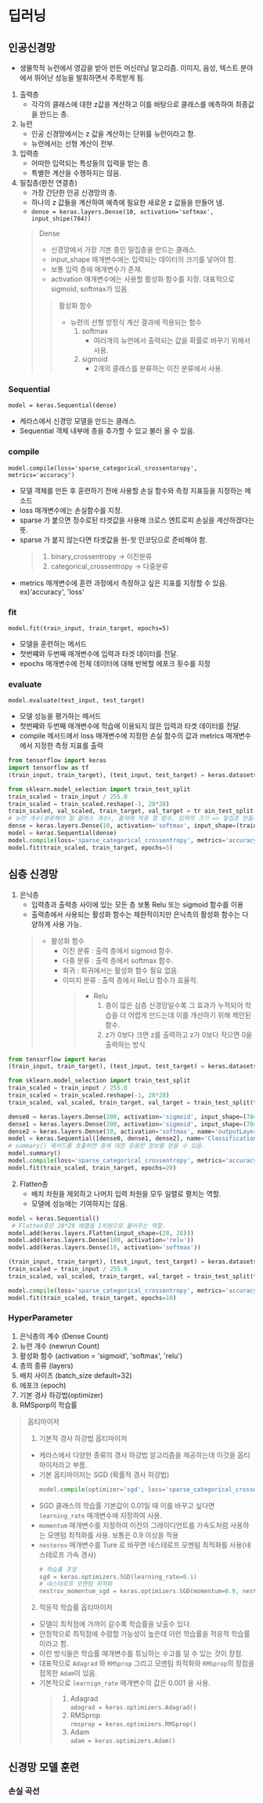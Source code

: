 # 딥러닝

## 인공신경망
* 생물학적 뉴런에서 영감을 받아 만든 머신러닝 알고리즘. 이미지, 음성, 텍스트 분야에서 뛰어난 성능을 발휘하면서 주목받게 됨.
1. 출력층
    * 각각의 클래스에 대한 z값을 계산하고 이를 바탕으로 클래스를 예측하여 최종값을 만드는 층.
2. 뉴런
    * 인공 신경망에서는 z 값을 계산하는 단위를 뉴런이라고 함.
    * 뉴련에서는 선형 계산이 전부.
3. 입력층
    * 어떠한 입력되는 특성들의 입력을 받는 층.
    * 특별한 계산을 수행하지는 않음.
4. 밀집층(완전 연결층)
    * 가장 간단한 인공 신경망의 층.
    * 하나의 z 값들을 계산하여 예측에 필요한 새로운 z 값들을 만들어 냄.   
    * `dense = keras.layers.Dense(10, activation='softmax', input_shipe(784))`
    > Dense
    > * 신경망에서 가장 기본 층인 밀집층을 만드는 클래스.
    > * input_shape 매개변수에는 입력되는 데이터의 크기를 넣어야 함.
    > * 보통 입력 층에 매개변수가 존재.
    > * activation 매개변수에는 사용할 활성화 함수를 지정. 대표적으로 sigmoid, softmax가 있음.
    >  > 활성화 함수 
    >  > * 뉴련의 선형 방정식 계산 결과에 적용되는 함수
    >  >    1. softmax
    >  >        - 여러개의 뉴런에서 출력되는 값을 확률로 바꾸기 위해서 사용.  
    >  >    2. sigmoid
    >  >        - 2개의 클래스를 분류하는 이진 분류에서 사용.
        
### Sequential
`model = keras.Sequential(dense)`
* 케라스에서 신경망 모델을 만드는 클래스.
* Sequential 객체 내부에 층을 추가할 수 있고 불러 올 수 있음.

### compile
`model.compile(loss='sparse_categorical_crossentoropy', metrics='accuracy')`
* 모델 객체를 만든 후 훈련하기 전에 사용할 손실 함수와 측정 지표등을 지정하는 메소드
* loss 매개변수에는 손실함수를 지정. 
* sparse 가 붙으면 정수로된 타겟값을 사용해 크로스 엔트로피 손실을 계산하겠다는 뜻.
* sparse 가 붙지 않는다면 타겟값을 원-핫 인코딩으로 준비해야 함.
  > 1. binary_crossentropy -> 이진분류   
  > 2. categorical_crossentropy -> 다중분류
* metrics 매개변수에 훈련 과정에서 측정하고 싶은 지표를 지정할 수 있음. ex)'accuracy', 'loss'

### fit
`model.fit(train_input, train_target, epochs=5)`
* 모델을 훈련하는 메서드
* 첫번쨰와 두번째 매개변수에 입력과 타겟 데이터를 전달.
* epochs 매개변수에 전체 데이터에 대해 반복할 에포크 횟수를 지정

### evaluate
`model.evaluate(test_input, test_target)`
* 모델 성능을 평가하는 메서드
* 첫번째와 두번째 매개변수에 학습에 이용되지 않은 입력과 타겟 데이터를 전달.
* compile 메서드에서 loss 매개변수에 지정한 손실 함수의 값과 metrics 매개변수에서 지정한 측정 지표를 출력
```python
from tensorflow import keras
import tensorflow as tf
(train_input, train_target), (test_input, test_target) = keras.datasets.fashion_mnist.load_data()

from sklearn.model_selection import train_test_split
train_scaled = train_input / 255.0
train_scaled = train_scaled.reshape(-1, 28*28)
train_scaled, val_scaled, train_target, val_target = tr ain_test_split(train_scaled, train_target, test_size=0.2, random_state=42)
# 뉴련 개수(분류해야 할 클래스 개수), 출력에 적용 할 함수, 입력의 크기 => 밀집층 만들기(입력크기는 첫번째 입력층에 만들어야함)
dense = keras.layers.Dense(10, activation='softmax', input_shape=(train_scalde.shape[0],))
model = keras.Sequential(dense)
model.compile(loss='sparse_categorical_crossentropy', metrics='accuracy')
model.fit(train_scaled, train_target, epochs=5)
```
## 심층 신경망
1. 은닉층
    * 입력층과 출력층 사이에 있는 모든 층 보통 Relu 또는 sigmoid 함수를 이용
    * 출력층에서 사용되는 활성화 함수는 제한적이지만 은닉측의 활성화 함수는 다양하게 사용 가능.  
    > * 활성화 함수
    >     - 이진 분류 : 출력 층에서 sigmoid 함수.
    >     - 다중 분류 : 출력 층에서 softmax 함수.
    >     - 회귀 : 회귀에서는 활성화 함수 필요 없음.
    >     - 이미지 분류 : 출력 층에서 ReLU 함수가 효율적.
    >         > * Relu
    >         >   1. 층이 많은 심층 신경망일수록 그 효과가 누적되어 학습을 더 어렵게 만드는데 이를 개선하기 위해 제안된 함수.
    >         >   2. z가 0보다 크면 z를 출력하고 z가 0보다 작으면 0을 출력하는 방식
```python
from tensorflow import keras
(train_input, train_target), (test_input, test_target) = keras.datasets.fashion_mnist.load_data()

from sklearn.model_selection import train_test_split
train_scaled = train_input / 255.0
train_scaled = train_scaled.reshape(-1, 28*28)
train_scaled, val_scaled, train_target, val_target = train_test_split(train_scaled, train_target, test_size=0.2, random_state=42)

dense0 = keras.layers.Dense(200, activation='sigmoid', input_shape=(784,), name='ConcealmentLayer1')
dense1 = keras.layers.Dense(200, activation='sigmoid', input_shape=(784,), name='ConcealmentLayer2')  # 은닉층 뉴런의 수는 정해지지 않지만 출력층의 뉴런수 보다는 많아야함(첫번째 층이므로 입력 특성 수를 넣어줘야함)
dense2 = keras.layers.Dense(10, activation='softmax', name='outputLayer')  # 출력층
model = keras.Sequential([dense0, dense1, dense2], name='ClassificationCloth')
# summary() 메서드를 호출하면 층에 대한 유용한 정보를 얻을 수 있음.
model.summary()
model.compile(loss='sparse_categorical_crossentropy', metrics='accuracy')
model.fit(train_scaled, train_target, epochs=20)
```
2. Flatten층
    * 배치 차원을 제외하고 나머지 입력 차원을 모두 일렬로 펼치는 역할.
    * 모델에 성능에는 기여하지는 않음.
```python
model = keras.Sequential()
 # Flatten층은 28*28 배열을 1차원으로 풀어주는 역할.
model.add(keras.layers.Flatten(input_shape=(28, 28)))
model.add(keras.layers.Dense(100, activation='relu'))
model.add(keras.layers.Dense(10, activation='softmax'))

(train_input, train_target), (test_input, test_target) = keras.datasets.fashion_mnist.load_data()
train_scaled = train_input / 255.0
train_scaled, val_scaled, train_target, val_target = train_test_split(train_scaled, train_target, test_size=0.2, random_state=42)

model.compile(loss='sparse_categorical_crossentropy', metrics='accuracy')
model.fit(train_scaled, train_target, epochs=10)
```

### HyperParameter
1. 은닉층의 계수 (Dense Count)
2. 뉴런 개수 (newrun Count)
3. 활성화 함수 (activation = 'sigmoid', 'softmax', 'relu')
4. 층의 종류 (layers)
5. 배치 사이즈 (batch_size default=32)
6. 에포크 (epoch)
7. 기본 경사 하강법(optimizer)
8. RMSporp의 학습률 

> 옵티마이저  
> 1. 기본적 경사 하강법 옵티마이저
>   * 케라스에서 다양한 종류의 경사 하강법 알고리즘을 제공하는데 이것을 옵티마이저라고 부름.
>   * 기본 옵티마이저는 SGD (확률적 경사 하강법)
>       ```python
>       model.compile(optimizer='sgd', loss='sparse_categorical_crossentropy', metrics='accuraty')
>       ```
>   * SGD 클래스의 학습률 기본값이 0.01일 때 이를 바꾸고 싶다면 `learning_rate` 매개변수에 지정하여 사용.
>   * `momentum` 매개변수를 지정하여 이전의 그레이디언트를 가속도처럼 사용하는 모멘텀 최적화를 사용. 보통은 0.9 이상을 적용
>   * `nesterov` 매개변수를 Ture 로 바꾸면 네스테로프 모멘텀 최적화를 사용(네스테로프 가속 경사)
>       ```python
>       # 학습률 조정
>       sgd = keras.optimizers.SGD(learning_rate=0.1)
>       # 네스테로프 모멘텀 최적화
>       nestrov_momentum_sgd = keras.optimizers.SGD(momentum=0.9, nesterov=True) 
>       ```
> 2. 적응적 학습률 옵티마이저
>   * 모델이 최적점에 가까이 갈수록 학습률을 낮출수 있다.
>   * 안정적으로 최적점에 수렴할 가능성이 높은데 이런 학습률을 적응적 학습률이라고 함.
>   * 이런 방식들은 학습률 매개변수를 튜닝하는 수고를 덜 수 있는 것이 장점.
>   * 대표적으로 `Adagrad` 와 `RMSprop` 그리고 모멘텀 최적화와 `RMSprop`의 장점을 접목한 `Adam`이 있음.
>   * 기본적으로 `learnign_rate` 매개변수의 값은 0.001 을 사용.
>       > 1. Adagrad    
>           `adagrad = keras.optimizers.Adagrad()`
>       > 2. RMSprop    
>           `rmsprop = keras.optimizers.RMSprop()`
>       > 3. Adam   
>           `adam = keras.optimizers.Adam()` 

## 신경망 모델 훈련

### 손실 곡선